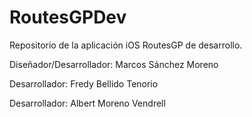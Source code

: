 RoutesGPDev
===========

Repositorio de la aplicación iOS RoutesGP de desarrollo.

Diseñador/Desarrollador: Marcos Sánchez Moreno

Desarrollador: Fredy Bellido Tenorio

Desarrollador: Albert Moreno Vendrell
